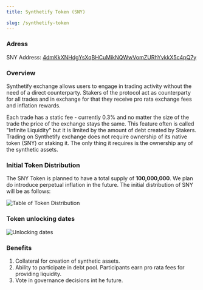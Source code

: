 ```yaml
---
title: Synthetify Token (SNY)

slug: /synthetify-token
---
```

### Adress

SNY Address: [4dmKkXNHdgYsXqBHCuMikNQWwVomZURhYvkkX5c4pQ7y](https://explorer.solana.com/address/4dmKkXNHdgYsXqBHCuMikNQWwVomZURhYvkkX5c4pQ7y)

### Overview

Synthetify exchange allows users to engage in trading activity without the need of a direct counterparty. Stakers of the protocol act as counterparty for all trades and in exchange for that they receive pro rata exchange fees and inflation rewards.

Each trade has a static fee - currently 0.3% and no matter the size of the trade the price of the exchange stays the same. This feature often is called "Infinite Liquidity" but it is limited by the amount of debt created by Stakers. Trading on Synthetify exchange does not require ownership of its native token (SNY) or staking it. The only thing it requires is the ownership any of the synthetic assets.

### Initial Token Distribution

The SNY Token is planned to have a total supply of **100,000,000**. We plan do introduce perpetual inflation in the future. The initial distribution of SNY will be as follows:

![Table of Token Distribution](https://i.imgur.com/hT7UZ6H.png)

### Token unlocking dates

![Unlocking dates](https://i.imgur.com/2w1yWSE.png)

### Benefits

1. Collateral for creation of synthetic assets.
2. Ability to participate in debt pool. Participants earn pro rata fees for providing liquidity.
3. Vote in governance decisions int he future.
